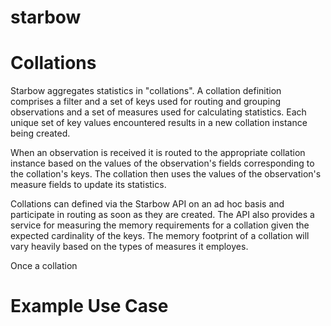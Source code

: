 # starbow



# Collations

Starbow aggregates statistics in "collations". A collation definition
comprises a filter and a set of keys used for routing and grouping
observations and a set of measures used for calculating statistics. Each
unique set of key values encountered results in a new collation instance being
created.

When an observation is received it is routed to the appropriate collation
instance based on the values of the observation's fields corresponding to the
collation's keys. The collation then uses the values of the observation's
measure fields to update its statistics.

Collations can defined via the Starbow API on an ad hoc basis and participate
in routing as soon as they are created. The API also provides a service for
measuring the memory requirements for a collation given the expected
cardinality of the keys. The memory footprint of a collation will vary heavily
based on the types of measures it employes.

Once a collation



# Example Use Case




